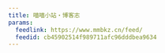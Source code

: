 ```yaml
---
title: 喵喵小站・博客志
params:
  feedlink: https://www.mmbkz.cn/feed/
  feedid: cb45902514f989711afc96dddbea9634
---
```

